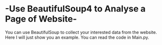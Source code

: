 # -Use BeautifulSoup4 to Analyse a Page of Website-
You can use BeautifulSoup to collect your interested data from the website. Here I will just show you an example. You can read the code in Main.py. 
